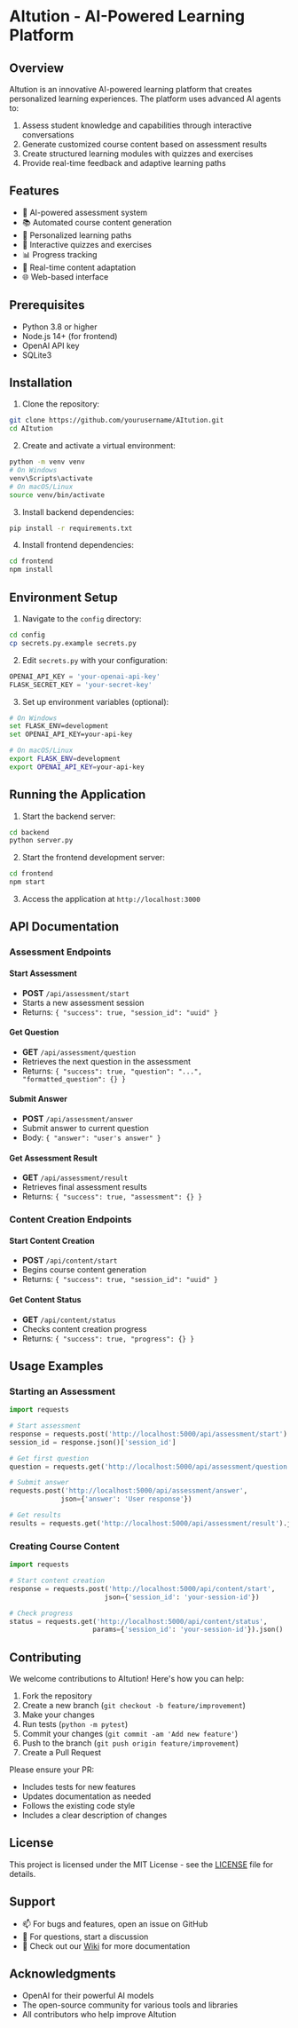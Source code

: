 # AItution - AI-Powered Learning Platform

## Overview

AItution is an innovative AI-powered learning platform that creates personalized learning experiences. The platform uses advanced AI agents to:
1. Assess student knowledge and capabilities through interactive conversations
2. Generate customized course content based on assessment results
3. Create structured learning modules with quizzes and exercises
4. Provide real-time feedback and adaptive learning paths

## Features

- 🤖 AI-powered assessment system
- 📚 Automated course content generation
- 🎯 Personalized learning paths
- 📝 Interactive quizzes and exercises
- 📊 Progress tracking
- 🔄 Real-time content adaptation
- 🌐 Web-based interface

## Prerequisites

- Python 3.8 or higher
- Node.js 14+ (for frontend)
- OpenAI API key
- SQLite3

## Installation

1. Clone the repository:
```bash
git clone https://github.com/yourusername/AItution.git
cd AItution
```

2. Create and activate a virtual environment:
```bash
python -m venv venv
# On Windows
venv\Scripts\activate
# On macOS/Linux
source venv/bin/activate
```

3. Install backend dependencies:
```bash
pip install -r requirements.txt
```

4. Install frontend dependencies:
```bash
cd frontend
npm install
```

## Environment Setup

1. Navigate to the `config` directory:
```bash
cd config
cp secrets.py.example secrets.py
```

2. Edit `secrets.py` with your configuration:
```python
OPENAI_API_KEY = 'your-openai-api-key'
FLASK_SECRET_KEY = 'your-secret-key'
```

3. Set up environment variables (optional):
```bash
# On Windows
set FLASK_ENV=development
set OPENAI_API_KEY=your-api-key

# On macOS/Linux
export FLASK_ENV=development
export OPENAI_API_KEY=your-api-key
```

## Running the Application

1. Start the backend server:
```bash
cd backend
python server.py
```

2. Start the frontend development server:
```bash
cd frontend
npm start
```

3. Access the application at `http://localhost:3000`

## API Documentation

### Assessment Endpoints

#### Start Assessment
- **POST** `/api/assessment/start`
- Starts a new assessment session
- Returns: `{ "success": true, "session_id": "uuid" }`

#### Get Question
- **GET** `/api/assessment/question`
- Retrieves the next question in the assessment
- Returns: `{ "success": true, "question": "...", "formatted_question": {} }`

#### Submit Answer
- **POST** `/api/assessment/answer`
- Submit answer to current question
- Body: `{ "answer": "user's answer" }`

#### Get Assessment Result
- **GET** `/api/assessment/result`
- Retrieves final assessment results
- Returns: `{ "success": true, "assessment": {} }`

### Content Creation Endpoints

#### Start Content Creation
- **POST** `/api/content/start`
- Begins course content generation
- Returns: `{ "success": true, "session_id": "uuid" }`

#### Get Content Status
- **GET** `/api/content/status`
- Checks content creation progress
- Returns: `{ "success": true, "progress": {} }`

## Usage Examples

### Starting an Assessment

```python
import requests

# Start assessment
response = requests.post('http://localhost:5000/api/assessment/start')
session_id = response.json()['session_id']

# Get first question
question = requests.get('http://localhost:5000/api/assessment/question').json()

# Submit answer
requests.post('http://localhost:5000/api/assessment/answer', 
             json={'answer': 'User response'})

# Get results
results = requests.get('http://localhost:5000/api/assessment/result').json()
```

### Creating Course Content

```python
import requests

# Start content creation
response = requests.post('http://localhost:5000/api/content/start', 
                        json={'session_id': 'your-session-id'})

# Check progress
status = requests.get('http://localhost:5000/api/content/status', 
                     params={'session_id': 'your-session-id'}).json()
```

## Contributing

We welcome contributions to AItution! Here's how you can help:

1. Fork the repository
2. Create a new branch (`git checkout -b feature/improvement`)
3. Make your changes
4. Run tests (`python -m pytest`)
5. Commit your changes (`git commit -am 'Add new feature'`)
6. Push to the branch (`git push origin feature/improvement`)
7. Create a Pull Request

Please ensure your PR:
- Includes tests for new features
- Updates documentation as needed
- Follows the existing code style
- Includes a clear description of changes

## License

This project is licensed under the MIT License - see the [LICENSE](LICENSE) file for details.

## Support

- 📫 For bugs and features, open an issue on GitHub
- 💬 For questions, start a discussion
- 📝 Check out our [Wiki](../../wiki) for more documentation

## Acknowledgments

- OpenAI for their powerful AI models
- The open-source community for various tools and libraries
- All contributors who help improve AItution 